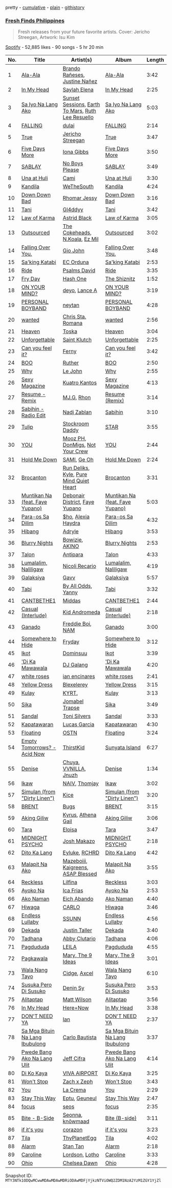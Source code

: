 pretty - [cumulative](/playlists/cumulative/37i9dQZF1DXd41OiKoLJY1.md) - [plain](/playlists/plain/37i9dQZF1DXd41OiKoLJY1) - [githistory](https://github.githistory.xyz/mackorone/spotify-playlist-archive/blob/main/playlists/plain/37i9dQZF1DXd41OiKoLJY1)

### [Fresh Finds Philippines](https://open.spotify.com/playlist/37i9dQZF1DXd41OiKoLJY1)

> Fresh releases from your future favorite artists\. Cover: Jericho Streegan, Artwork: Isu Kim

[Spotify](https://open.spotify.com/user/spotify) - 52,885 likes - 90 songs - 5 hr 20 min

| No. | Title | Artist(s) | Album | Length |
|---|---|---|---|---|
| 1 | [Ala\-Ala](https://open.spotify.com/track/5YEfdDUKay2SWUTDQDZD25) | [Brando Rañeses](https://open.spotify.com/artist/18szJPAoZ70pHjMUutxzfi), [Justine Nañez](https://open.spotify.com/artist/1II7j0hSuThApoSZPGdoey) | [Ala\-Ala](https://open.spotify.com/album/7gplqEMtefY0cyj4lCd0Dd) | 3:42 |
| 2 | [In My Head](https://open.spotify.com/track/2NqJTpCoGgLl9ghmPlF6c8) | [Saylah Elena](https://open.spotify.com/artist/58MQ8aZh5btpJe2lvZV04N) | [In My Head](https://open.spotify.com/album/3sAzvtIiCmvY9w64I0J487) | 2:25 |
| 3 | [Sa Iyo Na Lang Ako](https://open.spotify.com/track/3h7L0RyN7IR3M5I6L2fObU) | [Sunset Sessions](https://open.spotify.com/artist/77EPS0bhR5i4KusgcHqN5Y), [Earth To Mars](https://open.spotify.com/artist/6vidCmEKqTVNLxalYQuskK), [Ruth Lee Resuello](https://open.spotify.com/artist/2t2lODOqTfxQh0CyN6Wx20) | [Sa Iyo Na Lang Ako](https://open.spotify.com/album/5RP6MCfIhoHQDAXBrhxRX0) | 5:03 |
| 4 | [FALLING](https://open.spotify.com/track/3zNWY0ggPdq8rvq1P5PX6g) | [dulai](https://open.spotify.com/artist/1DwP6HIWrPItZ3hmJkKxQ1) | [FALLING](https://open.spotify.com/album/3T7VrYEQ0ktxx4p1CHcmXk) | 2:14 |
| 5 | [True](https://open.spotify.com/track/5fe6A5ekVXnPzmBp2SzYby) | [Jericho Streegan](https://open.spotify.com/artist/50ddy0bVuy8U6cyezElGP7) | [True](https://open.spotify.com/album/3322BLW9dNAQxagQEumOHX) | 3:47 |
| 6 | [Five Days More](https://open.spotify.com/track/0tDx4c7ds0cY2mPGO5EUVT) | [Iona Gibbs](https://open.spotify.com/artist/394UAA9vY8Upxtt4UOwvs7) | [Five Days More](https://open.spotify.com/album/2vseQNmAWBgzd2GG44UOHS) | 3:50 |
| 7 | [SABLAY](https://open.spotify.com/track/2ch6UhuJXbSTIpFBZgsU66) | [No Boys Please](https://open.spotify.com/artist/457xF0tijqFkLW4d4hxqrC) | [SABLAY](https://open.spotify.com/album/7cKaus2PC0X7Rp1zY3p83M) | 3:49 |
| 8 | [Una at Huli](https://open.spotify.com/track/5iy5KJcoVkz3Wswh0K8VLl) | [Cami](https://open.spotify.com/artist/2qu2J8C5rJmKK5EprQ1S9P) | [Una at Huli](https://open.spotify.com/album/0QGzSmi4k7wDpv9xU38jUP) | 3:30 |
| 9 | [Kandila](https://open.spotify.com/track/1tE0xFG6yIxiAxZ4Ze8Rsx) | [WeTheSouth](https://open.spotify.com/artist/1kji9F3wLNODRBMOs3C5lx) | [Kandila](https://open.spotify.com/album/09T5kFwliLNZwzJTO3IsJm) | 4:24 |
| 10 | [Down Down Bad](https://open.spotify.com/track/1Rv8GhbTzpfl9EexpEsv2V) | [Rhomar Jessy](https://open.spotify.com/artist/1jqR1m20qbEMSLfigWG6jT) | [Down Down Bad](https://open.spotify.com/album/49GYiAbpBZ7iM6saEhbbl4) | 3:16 |
| 11 | [Tani](https://open.spotify.com/track/3dqYpl5j5vAHBx3At1VVML) | [Gl4ddyy](https://open.spotify.com/artist/4eGd1cnu6T247lZPODZTPS) | [Tani](https://open.spotify.com/album/1CeO1sUudGaBJb4aHpNyb5) | 3:42 |
| 12 | [Law of Karma](https://open.spotify.com/track/1aK3kzoOP2KKzr5x14zPNb) | [Astrid Black](https://open.spotify.com/artist/1MPiicvS6G9CO8bniTNA4E) | [Law of Karma](https://open.spotify.com/album/06YGlfG2oQLY4ttlJnVYk9) | 3:05 |
| 13 | [Outsourced](https://open.spotify.com/track/6WklT7xBWcWI4a3Iw2LuT6) | [The Cokeheads](https://open.spotify.com/artist/1QERmTkUlZgS2geZrY8y3a), [N.Koala](https://open.spotify.com/artist/0abAfpXlI4XfmrxompjNzZ), [Ez Mil](https://open.spotify.com/artist/1IQ4CjwKkdARjL5KtYiMt4) | [Outsourced](https://open.spotify.com/album/1SCQlgrVUCdJhC2Kd8pH9D) | 3:02 |
| 14 | [Falling Over You.](https://open.spotify.com/track/7qzeLPB6vb7hhSBSAXpZjX) | [Gio John](https://open.spotify.com/artist/3ziBKkHxqPrjCoffvL5Br5) | [Falling Over You.](https://open.spotify.com/album/5Phrr9zuUd6zQt9k3rZw3U) | 3:48 |
| 15 | [Sa'king Katabi](https://open.spotify.com/track/5FzKXl76UiNrqNCEsdL2PB) | [EC Orduna](https://open.spotify.com/artist/62ycja55uV9zKY8mw6cdWa) | [Sa'king Katabi](https://open.spotify.com/album/0LTo6LXrzMQ2VN2Z0brZkX) | 2:53 |
| 16 | [Ride](https://open.spotify.com/track/0GkbchRRUmsmlmvDPZKzXU) | [Psalms David](https://open.spotify.com/artist/0vxUEWqhCS9KFqaB9BrfzG) | [Ride](https://open.spotify.com/album/6vDomvDK9KZqCEuEfutzE9) | 3:35 |
| 17 | [Fry Day](https://open.spotify.com/track/27bfs3LzacEI11kQybp6Hz) | [Hash One](https://open.spotify.com/artist/6YHnjMf6McOCgAUK0VNVGC) | [The Shiznitz](https://open.spotify.com/album/6jeFZm0wWxoFLTQirpp8G9) | 1:52 |
| 18 | [ON YOUR MIND?](https://open.spotify.com/track/2pYkVbaDLoG6o1dD1hSn1M) | [deyo](https://open.spotify.com/artist/5bF9hgr4Q88TwENK5D32Vq), [Lance A](https://open.spotify.com/artist/0fdCjtR1V4tSbkShNAXeNq) | [ON YOUR MIND?](https://open.spotify.com/album/57Prx13gk2wcz0vRhLSY4P) | 3:19 |
| 19 | [PERSONAL BOYBAND](https://open.spotify.com/track/1O30JDudQ233NnIkR8vUVf) | [neytan](https://open.spotify.com/artist/2SiPvwfKYm1TANEo8F0zyT) | [PERSONAL BOYBAND](https://open.spotify.com/album/1d5VbDfRNE243Q2ilNw7QA) | 4:28 |
| 20 | [wanted](https://open.spotify.com/track/2hf7d5vVIyO1i705MxBwE1) | [Chris Sta\. Romana](https://open.spotify.com/artist/6wuUn2hA1M3zkj50KzFvO7) | [wanted](https://open.spotify.com/album/0HXUJIJHna9Pbq8dHVWhyO) | 2:56 |
| 21 | [Heaven](https://open.spotify.com/track/0CwV6fbzPFW766DcXzYzDy) | [Toska](https://open.spotify.com/artist/3Y7o0EykMnj6Ll6vsF951H) | [Heaven](https://open.spotify.com/album/3Mhovhy9Mgnp53zjwv83sb) | 3:04 |
| 22 | [Unforgettable](https://open.spotify.com/track/5jVXRvjcCwGoj8i9q0TrlG) | [Saint Klutch](https://open.spotify.com/artist/4O5M5erNF5cqbhGJmsuDDj) | [Unforgettable](https://open.spotify.com/album/45g1mjNmqOUrR9hlnrr9gr) | 2:25 |
| 23 | [Can you feel it?](https://open.spotify.com/track/1GaGuRTumv4G2IYwAmzhMR) | [Ferny](https://open.spotify.com/artist/0c2o962KhSDjbr8doBqOcC) | [Can you feel it?](https://open.spotify.com/album/2u7yAWVmhi24fPi34XiXDA) | 3:42 |
| 24 | [BOO](https://open.spotify.com/track/7u0zSyFJa5zEPKJRp6Qa15) | [Ruther](https://open.spotify.com/artist/31zipYoACFKp7kDDp9HON9) | [BOO](https://open.spotify.com/album/2M4YwPXnpddtv9HYw1t6JI) | 2:50 |
| 25 | [Why](https://open.spotify.com/track/4SesSGKwB589XJGeB6BJWH) | [Le John](https://open.spotify.com/artist/2SKZZzdGrOcdb8q3IguugV) | [Why](https://open.spotify.com/album/5qlL9MkZgRWLc8EesjoJHB) | 2:55 |
| 26 | [Sexy Magazine](https://open.spotify.com/track/6Jx38w6O1ULEb4xdwU6TSv) | [Kuatro Kantos](https://open.spotify.com/artist/1mY1mIkR31fxNIJnMX60fC) | [Sexy Magazine](https://open.spotify.com/album/05RreIKPiIlsngUgSJJHgE) | 4:13 |
| 27 | [Resume \- Remix](https://open.spotify.com/track/02NJG9Tu6rcWouAaLH3Et0) | [MJ.G](https://open.spotify.com/artist/7GP7pyoLjDnm7N1V9WkT1Z), [Rhon](https://open.spotify.com/artist/2w2b70N2dixTIFsBwQgVu3) | [Resume \(Remix\)](https://open.spotify.com/album/3WzhMSgKnRMmHXQaezHXdb) | 3:14 |
| 28 | [Sabihin \- Radio Edit](https://open.spotify.com/track/5Rz8BU1sxBiDqd0HfgRIsK) | [Nadj Zablan](https://open.spotify.com/artist/1YXV92olK46f6XwGhjCW7Z) | [Sabihin](https://open.spotify.com/album/7uBbhHrxydpmMI8WEPdLPs) | 3:10 |
| 29 | [Tulip](https://open.spotify.com/track/30234qbar8ZRxk1CJZ512b) | [Stockroom Daddy](https://open.spotify.com/artist/1V7ozpr68bYEztxJB8t1Nu) | [STAR](https://open.spotify.com/album/5Pe7wc1rRap7NIaWBDyGFF) | 3:55 |
| 30 | [YOU](https://open.spotify.com/track/5U4nDUjCvEkmZcoqO4L1KB) | [Mooz PH](https://open.spotify.com/artist/3AOdFw44iEpHiRNKpIevAm), [DonMigs](https://open.spotify.com/artist/2NbfcnDFxnlvnHEQXLdYaV), [Not Your Crew](https://open.spotify.com/artist/1X5bdDsh2hnZS2aPmZlqJG) | [YOU](https://open.spotify.com/album/3aofA0KShiJxagg3lXnZ61) | 2:44 |
| 31 | [Hold Me Down](https://open.spotify.com/track/7jWMSZej6YicAoHXDM56LR) | [SAMI](https://open.spotify.com/artist/6wVT2CEFalop28vEC7y726), [Ge Oh](https://open.spotify.com/artist/4RMheNWdrJTHkaqubkTw3Q) | [Hold Me Down](https://open.spotify.com/album/7aSJyZEw7TOZAQFtPE5Qpu) | 2:24 |
| 32 | [Brocanton](https://open.spotify.com/track/1rUjaE3nvNhS3FZrcsSC2W) | [Run Deliks](https://open.spotify.com/artist/2lyrMlyxRpilYqiWC2MjzF), [Kyle](https://open.spotify.com/artist/5yENERWuLafKJowyOYjl6i), [Pure Mind Quiet Heart](https://open.spotify.com/artist/7MztqDZnLKxI77IHeRI5Ve) | [Brocanton](https://open.spotify.com/album/0wPCl6sG5dw8gjeXBVxMaT) | 3:31 |
| 33 | [Muntikan Na \(feat\. Faye Yupano\)](https://open.spotify.com/track/0W3TKZ5k3nFqIYoCGEMQT1) | [Debonair District](https://open.spotify.com/artist/2VuzHoCgTuDlkmStBfz1XI), [Faye Yupano](https://open.spotify.com/artist/18b7zvfnzcWPz7SM7VJfQU) | [Muntikan Na \(feat\. Faye Yupano\)](https://open.spotify.com/album/3CwfOJjfCsiI5szNOIF8Rr) | 5:03 |
| 34 | [Para\-os Sa Dilim](https://open.spotify.com/track/6Q7DCZIvLyaC7rua5NPJOv) | [$ho](https://open.spotify.com/artist/5jq0FNV7UUOnySZ6lvv8tH), [Alexia Haydra](https://open.spotify.com/artist/1iOCgRQNcAlLj4RC00yxmm) | [Para\-os Sa Dilim](https://open.spotify.com/album/0qMtUg6EDsgcUIup94IJQ1) | 4:32 |
| 35 | [Hibang](https://open.spotify.com/track/4UWUXd1Wl2OOkb0Ywp9bAt) | [Adryle](https://open.spotify.com/artist/2NQ4Jo6M8qxHwsuctOVW17) | [Hibang](https://open.spotify.com/album/6Kw94afd88CmYlwven3PRb) | 3:53 |
| 36 | [Blurry Nights](https://open.spotify.com/track/0FxCa1t9Nyd3tBxF1269Sc) | [Bowizie](https://open.spotify.com/artist/11HdEJ4WPWFEPCjJCqKY4o), [AKINO](https://open.spotify.com/artist/1mGPfqCHOcSb8Z7jvpDUY0) | [Blurry Nights](https://open.spotify.com/album/6b47WgJTWT5KS62Q45cqrM) | 2:53 |
| 37 | [Talon](https://open.spotify.com/track/6v0hPou6LAzBr0KQToB4mX) | [Antipara](https://open.spotify.com/artist/2DV2cN7Cj7rGknQw5YkZO7) | [Talon](https://open.spotify.com/album/5g4PG0gAaN67ksbgtwK5DI) | 4:33 |
| 38 | [Lumalalim, Naliligaw](https://open.spotify.com/track/280azLLSovaQqo85kaNtAu) | [Nicoli Recario](https://open.spotify.com/artist/7biGIzKP8OS8RebocnC5pX) | [Lumalalim, Naliligaw](https://open.spotify.com/album/2kxICNyDQqGnM3RgWRkyP7) | 4:19 |
| 39 | [Galaksiya](https://open.spotify.com/track/7FdFhreijVIfrDXzx3TOma) | [Gavv](https://open.spotify.com/artist/4OQhKvvX5GQzYIhkhW5x2M) | [Galaksiya](https://open.spotify.com/album/0rB0h1QmvoSUdouaD49pCq) | 5:57 |
| 40 | [Tabi](https://open.spotify.com/track/0ScDYPtpw7gxfWCuFnMOmy) | [By All Odds](https://open.spotify.com/artist/1EJzz9l2ZYaFALsHAbl0xu), [Yanny](https://open.spotify.com/artist/7o250NwRTOtcp4aCF5P291) | [Tabi](https://open.spotify.com/album/3fVRiDpxVvqELkDli2H0l7) | 3:32 |
| 41 | [CANTBETHE1](https://open.spotify.com/track/0td4GSEIo83rMeDLBdycuf) | [Middas](https://open.spotify.com/artist/0owJAVoC3bHFIfkKvb1qoo) | [CANTBETHE1](https://open.spotify.com/album/1mjMXhzRzqP0HSvm1IbV0a) | 2:44 |
| 42 | [Casual \(Interlude\)](https://open.spotify.com/track/5SwV9sEXU1mXH0Bl81ys5X) | [Kid Andromeda](https://open.spotify.com/artist/68rt24QJbFg2BvlgbF5l0k) | [Casual \(Interlude\)](https://open.spotify.com/album/6Vln48ZOkDge86lGaEuHEH) | 2:18 |
| 43 | [Ganado](https://open.spotify.com/track/6VZXWzF7azvl34woacKiKw) | [Freddie Boi](https://open.spotify.com/artist/1yKUtH3rCYmaVF6qUDHja6), [NAM](https://open.spotify.com/artist/7IWjFF0ujgFCepFX56Q5eE) | [Ganado](https://open.spotify.com/album/6ie1qb0OX0nxpVp9BbypPD) | 3:00 |
| 44 | [Somewhere to Hide](https://open.spotify.com/track/4wb2wWXPmTPDLlIBF14LV1) | [Fryday](https://open.spotify.com/artist/4QDQlEE69slOs65KGRNheo) | [Somewhere to Hide](https://open.spotify.com/album/5igOQb3wJrjutlCqGXPF3P) | 3:12 |
| 45 | [Ikot](https://open.spotify.com/track/79pV7iUeU8RNBnM67Wa02X) | [Dominsuu](https://open.spotify.com/artist/2u913cPvHStJrhCDTLckhU) | [Ikot](https://open.spotify.com/album/1GqOIuUkXKZ5Vpxssq7bRY) | 3:39 |
| 46 | ['Di Ka Mawawala](https://open.spotify.com/track/3jXS5B3EHc9ZFCew3ieGH5) | [DJ Galang](https://open.spotify.com/artist/7a96E3WjP7KV5TLZDNaTrX) | ['Di Ka Mawawala](https://open.spotify.com/album/782vGTdD7ExD10n1Jr631l) | 4:20 |
| 47 | [white roses](https://open.spotify.com/track/64MUdb1WXRr3fDvAKs2vyh) | [ian encinares](https://open.spotify.com/artist/52gRYvYtve0m7PPoINjB7R) | [white roses](https://open.spotify.com/album/0cXT54hzXXTzEEObh93EQk) | 2:41 |
| 48 | [Yellow Dress](https://open.spotify.com/track/4sjt522wKNsSqSXHzpLg1V) | [Blexelerey](https://open.spotify.com/artist/61YF361kwmcMeANApHI342) | [Yellow Dress](https://open.spotify.com/album/3B1vFipKQ3b9RN3fVjh3Wt) | 3:15 |
| 49 | [Kulay](https://open.spotify.com/track/3J32OU1Sx6PkFTZfxVKyLl) | [KYRT.](https://open.spotify.com/artist/6r19U1nFGfYHgO8rI5ycLs) | [Kulay](https://open.spotify.com/album/0W6U3ItYhykwTScAGd1QBf) | 3:13 |
| 50 | [Sika](https://open.spotify.com/track/5FzS2os09qYKHJv9agj6nd) | [Jomabel Trapse](https://open.spotify.com/artist/0owLtg9Dwp5KvdT7lCntAX) | [Sika](https://open.spotify.com/album/4i9rd7HeX5ekqq7mKZBVpH) | 3:49 |
| 51 | [Sandal](https://open.spotify.com/track/34Y3zYrMBg9uJ7ymPTPpcv) | [Toni Silvers](https://open.spotify.com/artist/7w46Tv8BuDQDHXT5wWXFPF) | [Sandal](https://open.spotify.com/album/1ZqvnVXorlCIYrYKO8GWQH) | 3:33 |
| 52 | [Kapatawaran](https://open.spotify.com/track/6QmQbIXoqO4yfPtdcSYfjB) | [Lucas Garcia](https://open.spotify.com/artist/3xLGiZgFWak3wquCTpJQ8c) | [Kapatawaran](https://open.spotify.com/album/5Ju7cGepR5jbT7ko4I0QbM) | 4:30 |
| 53 | [Floating](https://open.spotify.com/track/4yfuE7Lgtlk89h8Etwnaff) | [OSTN](https://open.spotify.com/artist/2BlHB1DOqEZtjVx59HK5nn) | [Floating](https://open.spotify.com/album/3xDIhWzeBmTxgwKpc8E5JI) | 3:24 |
| 54 | [Empty Tomorrows? \- Acid Now](https://open.spotify.com/track/5MKwwnkJ6tTHkOBUE1mK6X) | [ThirstKid](https://open.spotify.com/artist/78YBWiXUTfUvA87nv9AUye) | [Sunyata Island](https://open.spotify.com/album/5OtFSts74fPhVVASsDsPZP) | 6:27 |
| 55 | [Denise](https://open.spotify.com/track/4iErngYaU4sjE9N0cLGK4k) | [Chuya](https://open.spotify.com/artist/2GXEVRwL1sW36TxBxq1QsV), [VVNILLA](https://open.spotify.com/artist/77GOFfG6ibHi4EHpJkvUU7), [Jnuzh](https://open.spotify.com/artist/7HyJFrpVIEYmf2tRMVU8hk) | [Denise](https://open.spotify.com/album/3zJZMuU0xs8oFULg5AmzfB) | 1:34 |
| 56 | [Ikaw](https://open.spotify.com/track/5xC60leoMhoPd9jKkmTC9q) | [NAIV](https://open.spotify.com/artist/20slUJYsGQ6lecW91DROiN), [Thomjay](https://open.spotify.com/artist/1bTKOi8dJkTvMajMjikBti) | [Ikaw](https://open.spotify.com/album/3Pey4ZkeKykmkMTSKoj6kl) | 3:02 |
| 57 | [Simulan \(from "Dirty Linen"\)](https://open.spotify.com/track/4a0nV7vaaK8SpQhT6EbitJ) | [Kice](https://open.spotify.com/artist/6kIMW8iywqC1dphocNKtgC) | [Simulan \(from "Dirty Linen"\)](https://open.spotify.com/album/2G6UrD6DaP1hSUFO2Xl65B) | 3:20 |
| 58 | [BRENT](https://open.spotify.com/track/1dCjx8ExOJYcl1fHuXdy4G) | [Bugs](https://open.spotify.com/artist/6G9MlqHkHJ1PaDShA2ZiAN) | [BRENT](https://open.spotify.com/album/5QIxYBd8seKUUzONN51h2k) | 3:15 |
| 59 | [Aking Giliw](https://open.spotify.com/track/2ISmDu33Qtb4Vc5SwN9ZQw) | [Kyrus](https://open.spotify.com/artist/2WN13ZeABzdwbyqbyXK6az), [Athena Gail](https://open.spotify.com/artist/7B2olqCA3cYn1IrKE13V5F) | [Aking Giliw](https://open.spotify.com/album/0BHhPdi6MI9XqfsZPqAXvu) | 3:06 |
| 60 | [Tara](https://open.spotify.com/track/3NimYBOYLIibQkGYqfJ5S5) | [Eloisa](https://open.spotify.com/artist/5mDsFqB6IM7KUbrk9pOZEF) | [Tara](https://open.spotify.com/album/4uRICr5wvf7MgUROIdrAwB) | 3:47 |
| 61 | [MIDNIGHT PSYCHO](https://open.spotify.com/track/2gYgNdoOD8JbsjuF2LckfZ) | [Josh Makazo](https://open.spotify.com/artist/6xx5onyQzBbqxee5Ogqouv) | [MIDNIGHT PSYCHO](https://open.spotify.com/album/6wHkWj00LfcEURR9eWuCuG) | 2:18 |
| 62 | [Dito Ka Lang](https://open.spotify.com/track/67xU0MqPJ9McrUzTSKKQcD) | [Eyluke](https://open.spotify.com/artist/0upxuPJ3rfJ88WYSQOXZFq), [RCHRD](https://open.spotify.com/artist/3XEPhTiqZhOcAyueu5DlmO) | [Dito Ka Lang](https://open.spotify.com/album/0Jaar1EvYvSqbNyzcIGxg8) | 4:42 |
| 63 | [Malapit Na Ako](https://open.spotify.com/track/49UjgEWa9wyfvSvbjBlCYE) | [Mazeboiii](https://open.spotify.com/artist/3DFM7ya81iULbYzrxvXzo2), [Kaigreens](https://open.spotify.com/artist/6f4sTsyQi2OkY4hqhVkHka), [ASAP Blessed](https://open.spotify.com/artist/15oWlVKvNYnpDhwRvLUaqn) | [Malapit Na Ako](https://open.spotify.com/album/7GW296BZ1Yp391lBELCiaa) | 3:55 |
| 64 | [Reckless](https://open.spotify.com/track/7v9EXUIIfY04MYrTThX4Xw) | [Lilfina](https://open.spotify.com/artist/0tnC36MXlHHOQo2JnDmnTN) | [Reckless](https://open.spotify.com/album/6b9OPYJiLw4OIzBHN1tTiB) | 3:03 |
| 65 | [Ayoko Na](https://open.spotify.com/track/3VEfrWoKPXmFZBhr22jd9V) | [Ica Frias](https://open.spotify.com/artist/4BMJPuY3xYcWASa0vyHaQJ) | [Ayoko Na](https://open.spotify.com/album/1ys9OnR7NP9E17fLk5cdrT) | 2:53 |
| 66 | [Ako Naman](https://open.spotify.com/track/4L6YbLtrmQDPL5trE46Y3K) | [Eich Abando](https://open.spotify.com/artist/4P0t8vaBaxjgv6i6bmI3hR) | [Ako Naman](https://open.spotify.com/album/0OAwX0xp3USQa26ZInDMiF) | 4:40 |
| 67 | [Hiwaga](https://open.spotify.com/track/0rx4HeXRKtxLicgljIFkv3) | [CARLO](https://open.spotify.com/artist/35UTd8xGxIwWnJVfg3n3OY) | [Hiwaga](https://open.spotify.com/album/1hcs5HpI4H57cTBSTKWPnp) | 3:46 |
| 68 | [Endless Lullaby](https://open.spotify.com/track/6AE0K1CdD9WJCfmlX2ddOa) | [SSUNN](https://open.spotify.com/artist/1GkXuyf7W9WnQhHuBov71K) | [Endless Lullaby](https://open.spotify.com/album/45TeLkHuVP0LNvvcnXCLaF) | 4:56 |
| 69 | [Dekada](https://open.spotify.com/track/5riQUYoIZ5jDXZD0kqN66W) | [Justin Taller](https://open.spotify.com/artist/6EWxRnepcr37PGDIara8gI) | [Dekada](https://open.spotify.com/album/1G3JgZMBSqp2mUtfIp8eEr) | 3:40 |
| 70 | [Tadhana](https://open.spotify.com/track/2YpR7PNItwMZA5UwrSl5sj) | [Abby Clutario](https://open.spotify.com/artist/3zKyRDryBbAiatjjujZwQL) | [Tadhana](https://open.spotify.com/album/1RgZ5EpDZiSrvaDpfCXKFF) | 4:06 |
| 71 | [Pagdududa](https://open.spotify.com/track/3SubhB3rBDLT3B3RSqPtrx) | [LEILA](https://open.spotify.com/artist/3PuI7h8Gfqdn9YyicCb10v) | [Pagdududa](https://open.spotify.com/album/6sYspOIompcaSVViclOWHk) | 4:55 |
| 72 | [Pagkawala](https://open.spotify.com/track/1aB2oLBLZst99ctao7ul9x) | [Mary, The 9 Ideas](https://open.spotify.com/artist/2rLK4lRZOyqJjbEJQmyi5t) | [Mary, The 9 Ideas](https://open.spotify.com/album/2BLO0iQJICAhMgFHScqO6h) | 3:01 |
| 73 | [Wala Nang Tayo](https://open.spotify.com/track/2UViY0UWtHK1ke4HIuTHkh) | [Cidge](https://open.spotify.com/artist/6eAjNftqqRLppEILHT7rm7), [Axcel](https://open.spotify.com/artist/0qDIpMHnSe96vV0rqtlK9q) | [Wala Nang Tayo](https://open.spotify.com/album/6eIAlodZ3C6HG2lT736bkC) | 6:10 |
| 74 | [Susuka Pero Di Susuko](https://open.spotify.com/track/6oyE0g9YMWRkHcjlKnSAPk) | [Denin Sy](https://open.spotify.com/artist/42gcHqku5AvQyAEkIj27Jt) | [Susuka Pero Di Susuko](https://open.spotify.com/album/6yjEXos2M6KnAmkMMaF2l4) | 3:53 |
| 75 | [Alitaptap](https://open.spotify.com/track/3M9ZlNsdyW7O5yWYYhkqip) | [Matt Wilson](https://open.spotify.com/artist/5xPS5Chr0YYtb1VmZJqz38) | [Alitaptap](https://open.spotify.com/album/63v49wfOqvf4Z0NCMRtV1F) | 3:56 |
| 76 | [In My Head](https://open.spotify.com/track/6WeKau1VmqiuqTBMxGWk4q) | [Here+Now](https://open.spotify.com/artist/0af4cnTm3y78ahi9lVVrRS) | [In My Head](https://open.spotify.com/album/3KyYyXpZ91aKMahmX8C6o6) | 3:38 |
| 77 | [DON'T NEED YA](https://open.spotify.com/track/4QvoUCFKkCNCWx3EW8Ln9f) | [Ian](https://open.spotify.com/artist/0cGEajsmUu72utDiZfM9lY) | [DON'T NEED YA](https://open.spotify.com/album/3GP2Q2zZ8doFGbOIf3HAS8) | 2:37 |
| 78 | [Sa Mga Bituin Na Lang Ibubulong](https://open.spotify.com/track/4tilch5mBaQxzeykOaq3ra) | [Carlo Bautista](https://open.spotify.com/artist/3SwnBBc7T2hYRPnPGUDmh9) | [Sa Mga Bituin Na Lang Ibubulong](https://open.spotify.com/album/4wviywxetjc2EbLovm1DB1) | 3:37 |
| 79 | [Pwede Bang Ako Na Lang Ulit](https://open.spotify.com/track/5C0qiTrshrTIX39Mghx0qP) | [Jeff Cifra](https://open.spotify.com/artist/1rDZsKJMNkRas9AZRQqwws) | [Pwede Bang Ako Na Lang Ulit](https://open.spotify.com/album/4z7xaGq9T4CcKOFYLpENsH) | 4:14 |
| 80 | [Di Ko Kaya](https://open.spotify.com/track/7gksJKtNjsAEuUvy0LikCw) | [VIVA AIRPORT](https://open.spotify.com/artist/5D5D96KzUnlgKzaYPqDIn0) | [Di Ko Kaya](https://open.spotify.com/album/3wxQ7mC6YhIrA5wrOMrK2m) | 3:25 |
| 81 | [Won't Stop](https://open.spotify.com/track/18clc0q7L2NmQCaW0Jgfhy) | [Zach x Zeph](https://open.spotify.com/artist/4CYeHT9n7RrHjp3SGS455I) | [Won't Stop](https://open.spotify.com/album/16hzbzlEkhY0G4qrHIZVF5) | 3:43 |
| 82 | [You](https://open.spotify.com/track/4bo2lCA1iUYVEo8lY3hUk7) | [La Crema](https://open.spotify.com/artist/14rN9CCEd6amLJxcnRpnph) | [You](https://open.spotify.com/album/75xlBb4PuFaIALFZ3xIlNK) | 2:29 |
| 83 | [Stay This Way](https://open.spotify.com/track/2l1aEKM9s7oKs23EM4M2TE) | [Eptu](https://open.spotify.com/artist/6Nvf6NU0aWICRUxk3tVpXB), [Geuneul](https://open.spotify.com/artist/6uSaCBHrprsu7g60k2pcIW) | [Stay This Way](https://open.spotify.com/album/5DsUfCu6K9nQ3hKy6WFwIb) | 2:47 |
| 84 | [focus](https://open.spotify.com/track/4PnDDnjFvjRC723kgQ7kf8) | [seos](https://open.spotify.com/artist/3ARcA6vRUflFo0cG4qgrKW) | [focus](https://open.spotify.com/album/0v8JfOwe6AxJUI7XuuyOvC) | 2:35 |
| 85 | [Bite \- B\-Side](https://open.spotify.com/track/1kI1E4RcKNuWorLvzga6Hq) | [Seonna](https://open.spotify.com/artist/0joIRp90jblIA0s5GWwmBw), [knōwmaad](https://open.spotify.com/artist/1fLR67iN8Rm9atDIhgMbAU) | [Bite \(B\-side\)](https://open.spotify.com/album/6pea1H1y5G09LF0MCHwMUc) | 3:11 |
| 86 | [if it's you](https://open.spotify.com/track/3l4CLionIkejhdXqVbSjlz) | [corazon](https://open.spotify.com/artist/0I8hb4wojjiRmXHUqAyRFo) | [if it's you](https://open.spotify.com/album/7fXsyBwFSuiOb1UbW6svCq) | 3:23 |
| 87 | [Tila](https://open.spotify.com/track/40CWJsQphBFTnm2o0JDWBl) | [ThyPlanetEgg](https://open.spotify.com/artist/5dXnRa5vXutaJpIZfRLUva) | [Tila](https://open.spotify.com/album/35DRGbRA4oxcmilfiKEwt0) | 4:02 |
| 88 | [Alarm](https://open.spotify.com/track/6hUbRR7p5gbKEwy58Hx9tz) | [Stan Tan](https://open.spotify.com/artist/4duhsBPQoYg4a0uvyKvBhH) | [Alarm](https://open.spotify.com/album/2GDVEeLUEcOySzihxIbEga) | 2:18 |
| 89 | [Caroline](https://open.spotify.com/track/0H9wx9ciDagjAf6jYWXgD5) | [Lordson](https://open.spotify.com/artist/3ZbvKIiMZLvfLIAyyleODZ), [Lotho](https://open.spotify.com/artist/5FcgDmGKXGtdhSj3i8pVpQ) | [Caroline](https://open.spotify.com/album/04kV49Fzlyu0w98jDUpMhW) | 3:33 |
| 90 | [Ohio](https://open.spotify.com/track/6kH0CfhLZ8u8a8dAHU41RF) | [Chelsea Dawn](https://open.spotify.com/artist/5ivM0OETR0pUou4EesF1G0) | [Ohio](https://open.spotify.com/album/5MptfXOQkdhmVDUZbALxll) | 4:28 |

Snapshot ID: `MTY3NTk1ODQwMCwwMDAwMDAwMDRiODAwMDFjYjkzNTViOWQ2ZDM1NzA2YzM1ZGY1YjZl`
